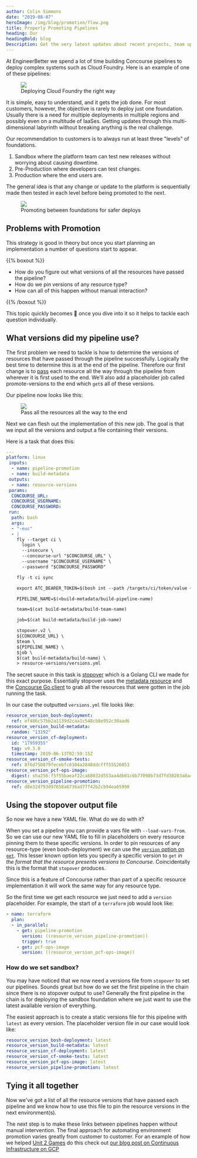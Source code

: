 ```yaml
---
author: Colin Simmons
date: "2019-08-07"
heroImage: /img/blog/promotion/flow.png
title: Properly Promoting Pipelines
heading: Our
headingBold: blog
Description: Get the very latest updates about recent projects, team updates, thoughts and industry news from our team of EngineerBetter experts.
---
```


At EngineerBetter we spend a lot of time building Concourse pipelines to deploy complex systems such as Cloud Foundry. Here is an example of one of these pipelines:

<figure>
  <img src="/img/blog/promotion/basic.png" class="fit image">
  <figcaption>Deploying Cloud Foundry the right way</figcaption>
</figure>

It is simple, easy to understand, and it gets the job done. For most customers, however, the objective is rarely to deploy just one foundation. Usually there is a need for multiple deployments in multiple regions and possibly even on a multitude of IaaSes. Getting updates through this multi-dimensional labyrinth without breaking anything is the real challenge.

Our recommendation to customers is to always run at least three "levels" of foundations.

1. Sandbox where the platform team can test new releases without worrying about causing downtime.
1. Pre-Production where developers can test changes.
1. Production where the end users are.

The general idea is that any change or update to the platform is sequentially made then tested in each level before being promoted to the next.

<figure>
  <img src="/img/blog/promotion/flow.png" class="fit image">
  <figcaption>Promoting between foundations for safer deploys</figcaption>
</figure>

## Problems with Promotion

This strategy is good in theory but once you start planning an implementation a number of questions start to appear.

{{% boxout %}}

- How do you figure out what versions of all the resources have passed the pipeline?
- How do we pin versions of any resource type?
- How can all of this happen without manual interaction?

{{% /boxout %}}

This topic quickly becomes 🤯 once you dive into it so it helps to tackle each question individually.

## What versions did my pipeline use?

The first problem we need to tackle is how to determine the versions of resources that have passed through the pipeline successfully. Logically the best time to determine this is at the end of the pipeline. Therefore our first change is to [pass][passed] each resource all the way through the pipeline from wherever it is first used to the end. We'll also add a placeholder job called promote-versions to the end which `get`s all of these versions.

Our pipeline now looks like this:

<figure>
  <img src="/img/blog/promotion/pipe-1.png" class="fit image">
  <figcaption>Pass all the resources all the way to the end</figcaption>
</figure>

Next we can flesh out the implementation of this new job. The goal is that we input all the versions and output a file containing their versions.

Here is a task that does this:

```yaml
---
platform: linux
 inputs:
  - name: pipeline-promotion
  - name: build-metadata
 outputs:
  - name: resource-versions
 params:
  CONCOURSE_URL:
  CONCOURSE_USERNAME:
  CONCOURSE_PASSWORD:
 run:
  path: bash
  args:
  - "-euc"
  - |
    fly --target ci \
      login \
      --insecure \
      --concourse-url "$CONCOURSE_URL" \
      --username "$CONCOURSE_USERNAME" \
      --password "$CONCOURSE_PASSWORD"

    fly -t ci sync

    export ATC_BEARER_TOKEN=$(bosh int --path /targets/ci/token/value ~/.flyrc)

    PIPELINE_NAME=$(<build-metadata/build-pipeline-name)

    team=$(cat build-metadata/build-team-name)

    job=$(cat build-metadata/build-job-name)

    stopover.v2 \
    ${CONCOURSE_URL} \
    $team \
    ${PIPELINE_NAME} \
    $job \
    $(cat build-metadata/build-name) \
    > resource-versions/versions.yml
```

The secret sauce in this task is [stopover][stopover] which is a Golang CLI we made for this exact purpose. Essentially stopover uses the [metadata resource][metadata] and the [Concourse Go client][go-concourse] to grab all the resources that were gotten in the job running the task.

In our case the outputted `versions.yml` file looks like:

```yaml
resource_version_bosh-deployment:
  ref: ef486c57bb2a1139d2caa1c548cb8e952c30aad6
resource_version_build-metadata:
  random: "13192"
resource_version_cf-deployment:
  id: "17959355"
  tag: v9.3.0
  timestamp: 2019-06-13T02:50:15Z
resource_version_cf-smoke-tests:
  ref: 8f6d750879fecebfc8104a2848ddcfff55526053
resource_version_pcf-ops-image:
  digest: sha256:f5f55baeaf22cab8032d553aa4db01c6b77098b73d7fd30203a8a49bc1728ca5
resource_version_pipeline-promotion:
  ref: d8e32d793d97658a6736ad77f42b2cb94ea65990
```

## Using the stopover output file

So now we have a new YAML file. What do we do with it?

When you set a pipeline you can provide a vars file with `--load-vars-from`. So we can use our new YAML file to fill in placeholders on every resource pinning them to these specific versions. In order to pin resources of any resource-type (even bosh-deployment) we can use the [`version` option on `get`][get-version]. This lesser known option lets you specify a specific version to `get` _in the format that the resource presents versions to Concourse_. Coincidentally this is the format that `stopover` produces.

Since this is a feature of Concourse rather than part of a specific resource implementation it will work the same way for any resource type.

So the first time we get each resource we just need to add a `version` placeholder. For example, the start of a `terraform` job would look like:

```yaml
- name: terraform
  plan:
  - in_parallel:
    - get: pipeline-promotion
      version: ((resource_version_pipeline-promotion))
      trigger: true
    - get: pcf-ops-image
      version: ((resource_version_pcf-ops-image))
```

### How do we set sandbox?

You may have noticed that we now need a versions file from `stopover` to set our pipelines. Sounds great but how do we set the first pipeline in the chain since there is no stopover output to use? Generally the first pipeline in the chain is for deploying the sandbox foundation where we just want to use the latest available version of everything.

The easiest approach is to create a static versions file for this pipeline with `latest` as every version. The placeholder version file in our case would look like:

```yaml
resource_version_bosh-deployment: latest
resource_version_build-metadata: latest
resource_version_cf-deployment: latest
resource_version_cf-smoke-tests: latest
resource_version_pcf-ops-image: latest
resource_version_pipeline-promotion: latest
```

## Tying it all together

Now we've got a list of all the resource versions that have passed each pipeline and we know how to use this file to pin the resource versions in the next environment(s).

The next step is to make these links between pipelines happen without manual intervention. The final approach for automating environment promotion varies greatly from customer to customer. For an example of how we helped [Unit 2 Games](https://unit2games.com/) do this check out [our blog post on Continuous Infrastructure on GCP][unit2]

[passed]: https://concourse-ci.org/get-step.html#get-step-passed
[stopover]: https://github.com/EngineerBetter/stopover
[metadata]: https://github.com/mastertinner/build-metadata-resource
[go-concourse]: https://github.com/concourse/concourse/tree/master/go-concourse
[get-version]: https://concourse-ci.org/get-step.html#get-step-version
[unit2]: /blog/continuous-infrastructure-google-cloud
